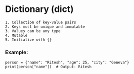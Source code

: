 # Dictionary (dict)
    1. Collection of key-value pairs
    2. Keys must be unique and immutable
    3. Values can be any type
    4. Mutable
    5. Initialize with {}

### Example:
    person = {"name": "Ritesh", "age": 25, "city": "Geneva"}
    print(person["name"])  # Output: Ritesh